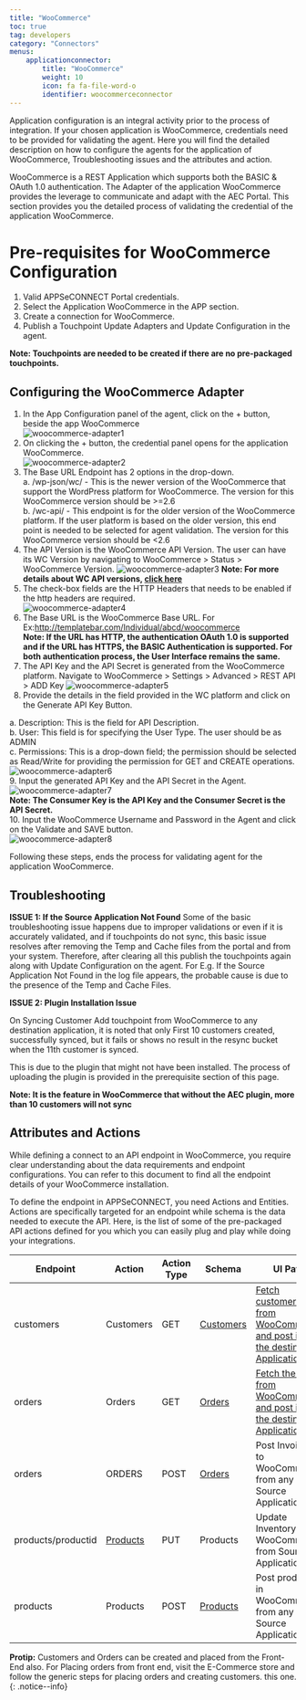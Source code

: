 ```yaml
---
title: "WooCommerce"
toc: true
tag: developers
category: "Connectors"
menus: 
    applicationconnector:
        title: "WooCommerce"
        weight: 10
        icon: fa fa-file-word-o
        identifier: woocommerceconnector
---
```


Application configuration is an integral activity prior to the process of integration. If your chosen application is WooCommerce, 
credentials need to be provided for validating the agent. Here you will find the detailed description on 
how to configure the agents for the application of WooCommerce, Troubleshooting issues and the attributes and action.

WooCommerce is a REST Application which supports both the BASIC & OAuth 1.0 authentication. The Adapter of the application WooCommerce
provides the leverage to communicate and adapt with the AEC Portal. This section provides you the detailed process of validating
the credential of the application WooCommerce.

# Pre-requisites for WooCommerce Configuration 

1.	Valid APPSeCONNECT Portal credentials.
2.	Select the Application WooCommerce in the APP section.
3.	Create a connection for WooCommerce.
4.	Publish a Touchpoint Update Adapters and Update Configuration in the agent.

**Note: Touchpoints are needed to be created if there are no pre-packaged touchpoints.**

## Configuring the WooCommerce Adapter

1.	In the App Configuration panel of the agent, click on the + button, beside the app WooCommerce    
   ![woocommerce-adapter1](/staticfiles/connectors/media/application-connector/woocommerce-adapter1.png)
2.  On clicking the + button, the credential panel opens for the application WooCommerce.    
   ![woocommerce-adapter2](/staticfiles/connectors/media/application-connector/woocommerce-adapter2.png)
3.  The Base URL Endpoint has 2 options in the drop-down.  
a.	/wp-json/wc/ - This is the newer version of the WooCommerce that support the    WordPress platform for WooCommerce. 
The version for this WooCommerce version should be >=2.6  
b.	/wc-api/ - This endpoint is for the older version of the WooCommerce platform. If the user platform is based on the older version, this end point is needed to be selected for agent validation.
The version for this WooCommerce version should be <2.6   
4. The API Version is the WooCommerce API Version. The user can have its WC Version by navigating to WooCommerce > Status > WooCommerce Version.
![woocommerce-adapter3](/staticfiles/connectors/media/application-connector/woocommerce-adapter3.png)
**Note: For more details about WC API versions, [click here](https://woocommerce.github.io/woocommerce-rest-api-docs/?javascript#introduction)**
5.	The check-box fields are the HTTP Headers that needs to be enabled if the http headers are required.    
![woocommerce-adapter4](/staticfiles/connectors/media/application-connector/woocommerce-adapter4.png)
6.  The Base URL is the WooCommerce Base URL. For Ex:http://templatebar.com/Individual/abcd/woocommerce  
**Note: If the URL has HTTP, the authentication OAuth 1.0 is supported and if the URL has HTTPS, the BASIC Authentication is supported. 
For both authentication process, the User Interface remains the same.**
7.	The API Key and the API Secret is generated from the WooCommerce platform. Navigate to WooCommerce > Settings > Advanced > REST API > ADD Key 
![woocommerce-adapter5](/staticfiles/connectors/media/application-connector/woocommerce-adapter5.png)
8.	Provide the details in the field provided in the WC platform and click on the Generate API Key Button.

a.	Description: This is the field for API Description.  
b.	User: This field is for specifying the User Type. The user should be as ADMIN   
c.	Permissions: This is a drop-down field; the permission should be selected as Read/Write for providing the permission for GET and CREATE operations.    
![woocommerce-adapter6](/staticfiles/connectors/media/application-connector/woocommerce-adapter6.png)  
9.	Input the generated API Key and the API Secret in the Agent.    
![woocommerce-adapter7](/staticfiles/connectors/media/application-connector/woocommerce-adapter7.png)  
**Note: The Consumer Key is the API Key and the Consumer Secret is the API Secret.**  
10.	Input the WooCommerce Username and Password in the Agent and click on the Validate and SAVE button.      
![woocommerce-adapter8](/staticfiles/connectors/media/application-connector/woocommerce-adapter8.png)

Following these steps, ends the process for validating agent for the application WooCommerce. 

## Troubleshooting

**ISSUE 1:  If the Source Application Not Found**
Some of the basic troubleshooting issue happens due to improper validations or even if it is accurately validated, and if touchpoints do not sync, this basic issue
resolves after removing the Temp and Cache files from the portal and from your system. Therefore, after clearing all this publish the touchpoints again along with Update Configuration on the agent.
For E.g. If the Source Application Not Found in the log file appears, the probable cause is due to the presence of the Temp and Cache Files.


**ISSUE 2: Plugin Installation Issue**

On Syncing Customer Add touchpoint from WooCommerce to any destination application, it is noted that only 
First 10 customers created, successfully synced, but it fails or shows no result in the resync bucket 
when the 11th customer is synced.

This is due to the plugin that might not have been installed. The process of uploading the plugin is provided 
in the prerequisite section of this page.

**Note: It is the feature in WooCommerce that without the AEC plugin, more than 10 customers will not sync**

## Attributes and Actions

While defining a connect to an API endpoint in WooCommerce, you require clear understanding about the data requirements 
and endpoint configurations. You can refer to this document to find all the endpoint details of your WooCommerce installation.
 
To define the endpoint in APPSeCONNECT, you need Actions and Entities. Actions are specifically targeted for an endpoint 
while schema is the data needed to execute the API. Here, is the list of some of the pre-packaged API actions defined 
for you which you can easily plug and play while doing your integrations.

|Endpoint|Action|Action Type|Schema|UI Path|API Path|
|---|---|---|---|------|----|
|customers|Customers|GET|[Customers](https://portal.appseconnect.com/AppEntityAction?AppVersionId=cbc4737b-e610-4beb-835c-da5f59e6a5e2&entityId=61f33b9c-5087-4481-8e86-a8155be71c51&entityActionId=dde24ee9-0872-48f6-8593-8ca9ee6034f7&orgId=d21688a4-8967-48de-ae82-31dda565ec51)|[Fetch customers from WooCommerce and post it to the destination Application](https://learnwoo.com/woocommerce-create-new-user-account/)|[customers](https://woocommerce.github.io/woocommerce-rest-api-docs/#retrieve-a-customer)|
|orders|Orders|GET|[Orders](https://portal.appseconnect.com/AppEntityAction?AppVersionId=cbc4737b-e610-4beb-835c-da5f59e6a5e2&entityId=eecd4a6e-257e-4561-8f6d-c9ae13334ee4&entityActionId=b50f33bd-7843-4e5d-a7e2-07ec2f696d46&orgId=d21688a4-8967-48de-ae82-31dda565ec51&IsFromPopup=False )|[Fetch the order from WooCommerce and post it to the destination Application](https://docs.woocommerce.com/document/managing-orders/)|[orders](https://woocommerce.github.io/woocommerce-rest-api-docs/#retrieve-an-order)|
|orders|ORDERS|POST|[Orders](https://portal.appseconnect.com/AppEntityAction?AppVersionId=cbc4737b-e610-4beb-835c-da5f59e6a5e2&entityId=eecd4a6e-257e-4561-8f6d-c9ae13334ee4&entityActionId=214fbbcb-91ab-417d-b576-f454517aee41&orgId=d21688a4-8967-48de-ae82-31dda565ec51&IsFromPopup=False )|Post Invoices to WooCommerce from any Source Application|[orders](https://woocommerce.github.io/woocommerce-rest-api-docs/#create-an-order)|
|products/productid|[Products](https://portal.appseconnect.com/AppEntityAction?AppVersionId=cbc4737b-e610-4beb-835c-da5f59e6a5e2&entityId=fcb096e1-4372-4aaf-a24a-29a4a174d4a4&entityActionId=9991a38f-2b00-4c4c-8ede-41febe22aac1&orgId=d21688a4-8967-48de-ae82-31dda565ec51&IsFromPopup=False )|PUT|Products|Update Inventory in WooCommerce from Source Application|[products/productid](https://woocommerce.github.io/woocommerce-rest-api-docs/#update-a-product)|
|products|Products|POST|[Products](https://portal.appseconnect.com/AppEntityAction?AppVersionId=cbc4737b-e610-4beb-835c-da5f59e6a5e2&entityId=fcb096e1-4372-4aaf-a24a-29a4a174d4a4&entityActionId=3ccaef9e-d9f0-41d0-ac2b-3f71ea9ede27&orgId=d21688a4-8967-48de-ae82-31dda565ec51&IsFromPopup=False)|Post products in WooCommerce from any Source Application|[products](https://woocommerce.github.io/woocommerce-rest-api-docs/#create-a-product)|

**Protip:** Customers and Orders can be created and placed from the Front-End also. For Placing orders from front end, visit the E-Commerce store and follow the generic steps for placing orders and creating customers.
this one.
{: .notice--info}
